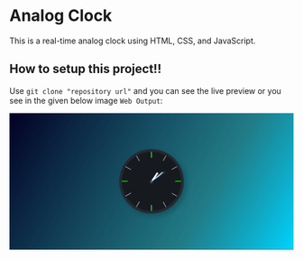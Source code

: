 # Analog Clock

This is a real-time analog clock using HTML, CSS, and JavaScript.   

## How to setup this project!!

Use `git clone "repository url"` and you can see the live preview or you see in the given below image `Web Output`:    

![WebOutput](https://github.com/thisiskushal31/100-Javascript-Projects/blob/main/004-Analog_Clock/assets/Web_Output.png?raw=true)